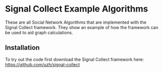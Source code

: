 Signal Collect Example Algorithms
=================================

These are all Social Network Algorithms that are implemented with the Signal Collect framework. They show an example of how the framework can be used to aid graph calculations.

Installation
------------

To try out the code first download the Signal Collect framework here: https://github.com/uzh/signal-collect
